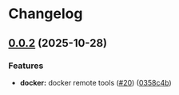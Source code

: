 # Changelog

## [0.0.2](https://github.com/loderunner/agent-remote/compare/docker-v0.0.1...docker-v0.0.2) (2025-10-28)


### Features

* **docker:** docker remote tools ([#20](https://github.com/loderunner/agent-remote/issues/20)) ([0358c4b](https://github.com/loderunner/agent-remote/commit/0358c4bf181125f888134dfaf1b75d66b5c6e714))
